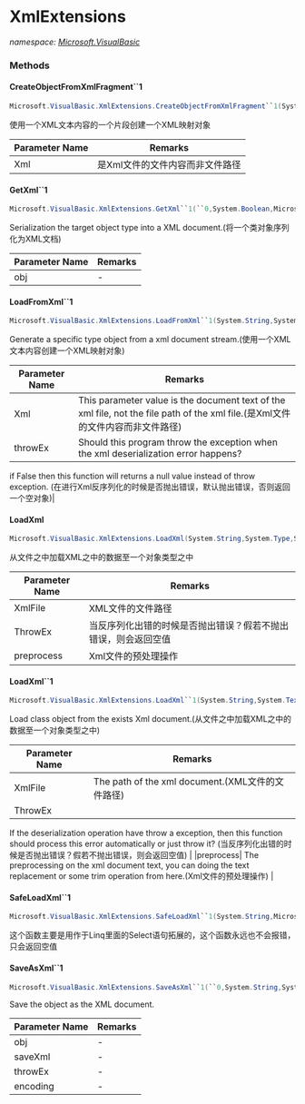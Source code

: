 ﻿# XmlExtensions
_namespace: [Microsoft.VisualBasic](./index.md)_





### Methods

#### CreateObjectFromXmlFragment``1
```csharp
Microsoft.VisualBasic.XmlExtensions.CreateObjectFromXmlFragment``1(System.String)
```
使用一个XML文本内容的一个片段创建一个XML映射对象

|Parameter Name|Remarks|
|--------------|-------|
|Xml|是Xml文件的文件内容而非文件路径|


#### GetXml``1
```csharp
Microsoft.VisualBasic.XmlExtensions.GetXml``1(``0,System.Boolean,Microsoft.VisualBasic.Text.Xml.XmlEncodings)
```
Serialization the target object type into a XML document.(将一个类对象序列化为XML文档)

|Parameter Name|Remarks|
|--------------|-------|
|obj|-|


#### LoadFromXml``1
```csharp
Microsoft.VisualBasic.XmlExtensions.LoadFromXml``1(System.String,System.Boolean)
```
Generate a specific type object from a xml document stream.(使用一个XML文本内容创建一个XML映射对象)

|Parameter Name|Remarks|
|--------------|-------|
|Xml|This parameter value is the document text of the xml file, not the file path of the xml file.(是Xml文件的文件内容而非文件路径)|
|throwEx|Should this program throw the exception when the xml deserialization error happens?
 if False then this function will returns a null value instead of throw exception.
 (在进行Xml反序列化的时候是否抛出错误，默认抛出错误，否则返回一个空对象)|


#### LoadXml
```csharp
Microsoft.VisualBasic.XmlExtensions.LoadXml(System.String,System.Type,System.Text.Encoding,System.Boolean,System.Func{System.String,System.String})
```
从文件之中加载XML之中的数据至一个对象类型之中

|Parameter Name|Remarks|
|--------------|-------|
|XmlFile|XML文件的文件路径|
|ThrowEx|当反序列化出错的时候是否抛出错误？假若不抛出错误，则会返回空值|
|preprocess|Xml文件的预处理操作|


#### LoadXml``1
```csharp
Microsoft.VisualBasic.XmlExtensions.LoadXml``1(System.String,System.Text.Encoding,System.Boolean,System.Func{System.String,System.String})
```
Load class object from the exists Xml document.(从文件之中加载XML之中的数据至一个对象类型之中)

|Parameter Name|Remarks|
|--------------|-------|
|XmlFile|The path of the xml document.(XML文件的文件路径)|
|ThrowEx|
 If the deserialization operation have throw a exception, then this function should process this error automatically or just throw it?
 (当反序列化出错的时候是否抛出错误？假若不抛出错误，则会返回空值)
 |
|preprocess|
 The preprocessing on the xml document text, you can doing the text replacement or some trim operation from here.(Xml文件的预处理操作)
 |


#### SafeLoadXml``1
```csharp
Microsoft.VisualBasic.XmlExtensions.SafeLoadXml``1(System.String,Microsoft.VisualBasic.Text.Encodings,System.Func{System.String,System.String})
```
这个函数主要是用作于Linq里面的Select语句拓展的，这个函数永远也不会报错，只会返回空值

#### SaveAsXml``1
```csharp
Microsoft.VisualBasic.XmlExtensions.SaveAsXml``1(``0,System.String,System.Boolean,System.Text.Encoding,System.String)
```
Save the object as the XML document.

|Parameter Name|Remarks|
|--------------|-------|
|obj|-|
|saveXml|-|
|throwEx|-|
|encoding|-|



